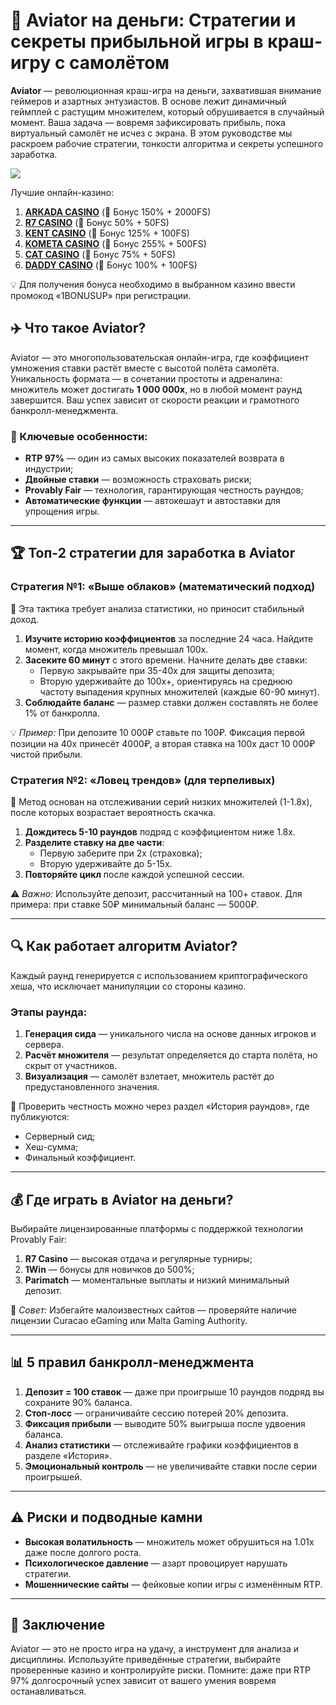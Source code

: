 # 🛫 Aviator на деньги: Стратегии и секреты прибыльной игры в краш-игру с самолётом  

**Aviator** — революционная краш-игра на деньги, захватившая внимание геймеров и азартных энтузиастов. В основе лежит динамичный геймплей с растущим множителем, который обрушивается в случайный момент. Ваша задача — вовремя зафиксировать прибыль, пока виртуальный самолёт не исчез с экрана. В этом руководстве мы раскроем рабочие стратегии, тонкости алгоритма и секреты успешного заработка.  

[![](https://i.ibb.co/DPMjQDXT/aviator-creo.jpg)](https://clck.ru/3Hr27o)

Лучшие онлайн-казино:

1. **[ARKADA CASINO](https://clck.ru/3Hr27o "ARKADA CASINO")** (🎁 Бонус 150% + 2000FS)
2. **[R7 CASINO](https://clck.ru/3HsT58 "R7 CASINO")** (🎁 Бонус 50% + 50FS)
3. **[KENT CASINO](https://clck.ru/3MmjWQ "KENT CASINO")** (🎁 Бонус 125% + 100FS)
4. **[KOMETA CASINO](https://clck.ru/3JHf2X "KOMETA CASINO")** (🎁 Бонус 255% + 500FS)
5. **[CAT CASINO](https://clck.ru/3HsTGi "CAT CASINO")** (🎁 Бонус 75% + 50FS)
6. **[DADDY CASINO](https://clck.ru/3HsTSj "DADDY CASINO")** (🎁 Бонус 100% + 100FS)

💡 Для получения бонуса необходимо в выбранном казино ввести промокод «1BONUSUP» при регистрации.


## ✈️ Что такое Aviator?  

Aviator — это многопользовательская онлайн-игра, где коэффициент умножения ставки растёт вместе с высотой полёта самолёта. Уникальность формата — в сочетании простоты и адреналина: множитель может достигать **1 000 000x**, но в любой момент раунд завершится. Ваш успех зависит от скорости реакции и грамотного банкролл-менеджмента.  

### 🔑 Ключевые особенности:  
- **RTP 97%** — один из самых высоких показателей возврата в индустрии;  
- **Двойные ставки** — возможность страховать риски;  
- **Provably Fair** — технология, гарантирующая честность раундов;  
- **Автоматические функции** — автокешаут и автоставки для упрощения игры.  

---

## 🏆 Топ-2 стратегии для заработка в Aviator  

### Стратегия №1: «Выше облаков» (математический подход)  

🎯 Эта тактика требует анализа статистики, но приносит стабильный доход.  

1. **Изучите историю коэффициентов** за последние 24 часа. Найдите момент, когда множитель превышал 100x.  
2. **Засеките 60 минут** с этого времени. Начните делать две ставки:  
   - Первую закрывайте при 35-40x для защиты депозита;  
   - Вторую удерживайте до 100x+, ориентируясь на среднюю частоту выпадения крупных множителей (каждые 60-90 минут).  
3. **Соблюдайте баланс** — размер ставки должен составлять не более 1% от банкролла.  

💡 *Пример:* При депозите 10 000₽ ставьте по 100₽. Фиксация первой позиции на 40x принесёт 4000₽, а вторая ставка на 100x даст 10 000₽ чистой прибыли.  

### Стратегия №2: «Ловец трендов» (для терпеливых)  

🎯 Метод основан на отслеживании серий низких множителей (1-1.8x), после которых возрастает вероятность скачка.  

1. **Дождитесь 5-10 раундов** подряд с коэффициентом ниже 1.8x.  
2. **Разделите ставку на две части**:  
   - Первую заберите при 2x (страховка);  
   - Вторую удерживайте до 5-15x.  
3. **Повторяйте цикл** после каждой успешной сессии.  

⚠️ *Важно:* Используйте депозит, рассчитанный на 100+ ставок. Для примера: при ставке 50₽ минимальный баланс — 5000₽.  

---

## 🔍 Как работает алгоритм Aviator?  

Каждый раунд генерируется с использованием криптографического хеша, что исключает манипуляции со стороны казино.  

### Этапы раунда:  
1. **Генерация сида** — уникального числа на основе данных игроков и сервера.  
2. **Расчёт множителя** — результат определяется до старта полёта, но скрыт от участников.  
3. **Визуализация** — самолёт взлетает, множитель растёт до предустановленного значения.  

🔐 Проверить честность можно через раздел «История раундов», где публикуются:  
- Серверный сид;  
- Хеш-сумма;  
- Финальный коэффициент.  

---

## 💰 Где играть в Aviator на деньги?  

Выбирайте лицензированные платформы с поддержкой технологии Provably Fair:  
1. **R7 Casino** — высокая отдача и регулярные турниры;  
2. **1Win** — бонусы для новичков до 500%;  
3. **Parimatch** — моментальные выплаты и низкий минимальный депозит.  

🚨 *Совет:* Избегайте малоизвестных сайтов — проверяйте наличие лицензии Curacao eGaming или Malta Gaming Authority.  

---

## 📊 5 правил банкролл-менеджмента  

1. **Депозит = 100 ставок** — даже при проигрыше 10 раундов подряд вы сохраните 90% баланса.  
2. **Стоп-лосс** — ограничивайте сессию потерей 20% депозита.  
3. **Фиксация прибыли** — выводите 50% выигрыша после удвоения баланса.  
4. **Анализ статистики** — отслеживайте графики коэффициентов в разделе «История».  
5. **Эмоциональный контроль** — не увеличивайте ставки после серии проигрышей.  

---

## ⚠️ Риски и подводные камни  

- **Высокая волатильность** — множитель может обрушиться на 1.01x даже после долгого роста.  
- **Психологическое давление** — азарт провоцирует нарушать стратегии.  
- **Мошеннические сайты** — фейковые копии игры с изменённым RTP.  

---

## 🎯 Заключение  

Aviator — это не просто игра на удачу, а инструмент для анализа и дисциплины. Используйте приведённые стратегии, выбирайте проверенные казино и контролируйте риски. Помните: даже при RTP 97% долгосрочный успех зависит от вашего умения вовремя останавливаться.  
